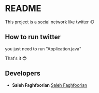 # README

This project is a social network like twitter :D

## How to run twitter
you just need to run "Application.java"

That's it :sunglasses:

## Developers
* **Saleh Faghfoorian** [Saleh Faghfoorian](https://github.com/saleh-faghfoorian)

